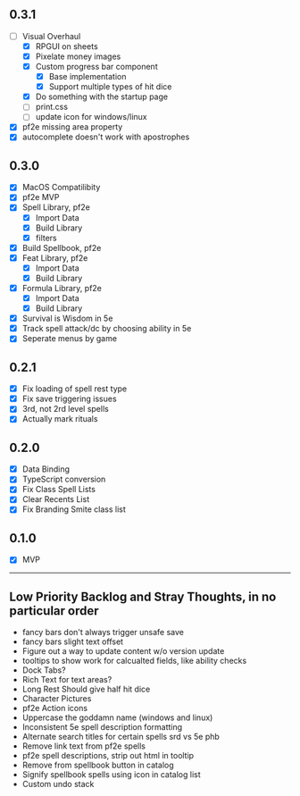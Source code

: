 ## 0.3.1
- [ ] Visual Overhaul
    - [X] RPGUI on sheets
    - [X] Pixelate money images
    - [X] Custom progress bar component
        - [X] Base implementation
        - [X] Support multiple types of hit dice
    - [X] Do something with the startup page
    - [ ] print.css
    - [ ] update icon for windows/linux
- [X] pf2e missing area property
- [X] autocomplete doesn't work with apostrophes

## 0.3.0
- [X] MacOS Compatilibity
- [X] pf2e MVP 
- [X] Spell Library, pf2e 
    - [X] Import Data
    - [X] Build Library
    - [X] filters
- [X] Build Spellbook, pf2e
- [X] Feat Library, pf2e 
    - [X] Import Data
    - [X] Build Library
- [X] Formula Library, pf2e 
    - [X] Import Data
    - [X] Build Library
- [X] Survival is Wisdom in 5e
- [X] Track spell attack/dc by choosing ability in 5e
- [X] Seperate menus by game

## 0.2.1
- [X] Fix loading of spell rest type
- [X] Fix save triggering issues
- [X] 3rd, not 2rd level spells
- [X] Actually mark rituals

## 0.2.0
- [X] Data Binding
- [X] TypeScript conversion
- [X] Fix Class Spell Lists
- [X] Clear Recents List
- [X] Fix Branding Smite class list

## 0.1.0
- [X] MVP

---

## Low Priority Backlog and Stray Thoughts, in no particular order
- fancy bars don't always trigger unsafe save
- fancy bars slight text offset
- Figure out a way to update content w/o version update
- tooltips to show work for calcualted fields, like ability checks
- Dock Tabs?
- Rich Text for text areas?
- Long Rest Should give half hit dice
- Character Pictures
- pf2e Action icons 
- Uppercase the goddamn name (windows and linux)
- Inconsistent 5e spell description formatting
- Alternate search titles for certain spells srd vs 5e phb
- Remove link text from pf2e spells 
- pf2e spell descriptions, strip out html in tooltip
- Remove from spellbook button in catalog
- Signify spellbook spells using icon in catalog list
- Custom undo stack